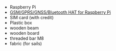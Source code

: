 * Raspberry Pi
* [GSM/GPRS/GNSS/Bluetooth HAT for Raspberry Pi](https://www.waveshare.com/gsm-gprs-gnss-hat.htm)
* SIM card (with credit)
* Plastic box
* wooden beam
* wooden board
* threaded bar M8
* fabric (for sails)
